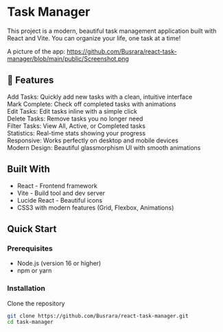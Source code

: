 # Task Manager

This project is a modern, beautiful task management application built with React and Vite. You can organize your life, one task at a time!

A picture of the app: https://github.com/Busrara/react-task-manager/blob/main/public/Screenshot.png

## 🚀 Features

Add Tasks: Quickly add new tasks with a clean, intuitive interface  
Mark Complete: Check off completed tasks with animations  
Edit Tasks: Edit tasks inline with a simple click  
Delete Tasks: Remove tasks you no longer need  
Filter Tasks: View All, Active, or Completed tasks  
Statistics: Real-time stats showing your progress  
Responsive: Works perfectly on desktop and mobile devices  
Modern Design: Beautiful glassmorphism UI with smooth animations  

## Built With

- React - Frontend framework  
- Vite - Build tool and dev server  
- Lucide React - Beautiful icons  
- CSS3 with modern features (Grid, Flexbox, Animations)  

## Quick Start

### Prerequisites

- Node.js (version 16 or higher)  
- npm or yarn  

### Installation

Clone the repository  
```bash
git clone https://github.com/Busrara/react-task-manager.git
cd task-manager
